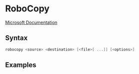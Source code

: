 # RoboCopy

[Microsoft Documentation](https://learn.microsoft.com/en-us/windows-server/administration/windows-commands/robocopy)

## Syntax
```powershell
robocopy <source> <destination> [<file>[ ...]] [<options>]
```

## Examples

